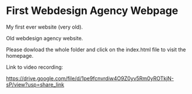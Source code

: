 # First Webdesign Agency Webpage

My first ever website (very old). 

Old webdesign agency website.


Please dowload the whole folder and click on the index.html file to visit the homepage.

Link to video recording:

https://drive.google.com/file/d/1pe9fcnvrdiw4O9Z0yv5Rm0yROTkjN-sP/view?usp=share_link
